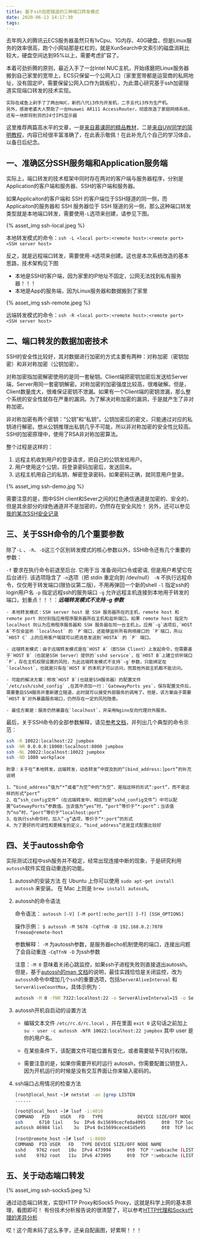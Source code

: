 ```yaml
---
title: 基于ssh加密隧道的三种端口转发模式
date: 2020-06-13 14:17:30
tags:
---
```


去年购入的腾讯云ECS服务器虽然只有1vCpu、1G内存、40G硬盘，但是Linux服务的效率很高，跑个小网站那是杠杠的，就是XunSearch中文索引的磁盘消耗比较大，硬盘空间达到95%以上，需要考虑扩容了。

本着可劲折腾的原则，最近入手了一台Intel NUC主机，开始琢磨把Linux服务器搬到自己家里的宽带上，ECS只保留一个公网入口（家里宽带都是运营商的私网地址，没有固定IP，需要保留公网入口作为跳板机），为此潜心研究基于ssh加密隧道实现端口转发的技术实现。

>  
    实际在咸鱼上剁手了了两台NUC，新的八代i3作为开发机，二手五代i3作为生产机。
    另外，感谢老婆大人赞助了一台Huawei AR111 AccessRouter，彻底改造了家庭网络系统，还有一块即将到货的24寸IPS显示器

这里推荐两篇高水平的文章，一是[来自慕课网的精品教材](http://www.imooc.com/article/28632)，二是[来自UW同学的简明教程](https://abcdabcd987.com/ssh/)，内容已经很丰富准确了，在此表示敬佩！在此补充几个自己的学习体会，以备日后纪念。

## 一、准确区分SSH服务端和Application服务端

实际上，端口转发的技术框架中同时存在两对的客户端与服务器程序，分别是Application的客户端和服务器、SSH的客户端和服务器。

如果Applicaiton的客户端和 SSH 的客户端位于SSH隧道的同一侧，而Applicaiton的服务器和 SSH 服务器位于 SSH 隧道的另一侧，那么这种端口转发类型就是本地端口转发，需要使用` -L `选项来创建，请参见下图。

{% asset_img ssh-local.jpeg %}

本地转发模式的命令：`ssh -L <local port>:<remote host>:<remote port> <SSH server host>`

反之，就是远程端口转发，需要使用` -R `选项来创建。这也是本次系统改造的基本思路，技术架构见下图  

- 本地是SSH的客户端，因为家里的IP地址不固定，公网无法找到私有服务器！！！
- 本地是App的服务端，因为Linux服务器和数据搬到了家里

{% asset_img ssh-remote.jpeg %}

远端转发模式的命令：`ssh -R <local port>:<remote host>:<remote port> <SSH server host>`

## 二、端口转发的数据加密技术

SSH的安全性比较好，其对数据进行加密的方式主要有两种：对称加密（密钥加密）和非对称加密（公钥加密）。

对称加密指加密解密使用的是同一套秘钥。Client端把密钥加密后发送给Server端，Server用同一套密钥解密。对称加密的加密强度比较高，很难破解。但是，Client数量庞大，很难保证密钥不泄漏。如果有一个Client端的密钥泄漏，那么整个系统的安全性就存在严重的漏洞。为了解决对称加密的漏洞，于是就产生了非对称加密。

非对称加密有两个密钥：“公钥”和“私钥”。公钥加密后的密文，只能通过对应的私钥进行解密。想从公钥推理出私钥几乎不可能，所以非对称加密的安全性比较高。
SSH的加密原理中，使用了RSA非对称加密算法。

整个过程是这样的：

1. 远程主机收到用户的登录请求，把自己的公钥发给用户。
2. 用户使用这个公钥，将登录密码加密后，发送回来。
3. 远程主机用自己的私钥，解密登录密码，如果密码正确，就同意用户登录。

{% asset_img ssh-demo.jpg %}

需要注意的是，图中SSH client和Sever之间的红色通信通道是加密的、安全的，但是其余部分的绿色通道并不是加密的，仍然存在安全风险！
另外，还可以参见[我的某次SSH安全记录](ECS遭遇安全攻击的一次经历.md)

## 三、关于SSH命令的几个重要参数

除了`-L` 、`-R`、`-D`这三个区别转发模式的核心参数以外，SSH命令还有几个重要的参数：

`-f`    要求在执行命令前退至后台. 它用于当 准备询问口令或密语, 但是用户希望它在后台进行. 该选项隐含了 `-n`选项（把 stdin 重定向到 /dev/null）
`-N`    不执行远程命令，仅仅用于转发端口(限协议第二版)，不用再弹回一个新的shell
`-l`    指定ssh的login用户名
`-p`    指定远程ssh的服务端口
`-g`    允许远程主机连接到本地用于转发的端口，划重点！！！：***远端转发模式不支持 -g 参数***

    - 本地转发模式：SSH server host 是 SSH 服务器所在的主机，remote host 和 remote port 则分别指应用程序服务器所在主机和监听端口。如果 remote host 指定为 localhost 则认为应用程序服务器和 SSH 服务器在同一台主机上。应用`-g`选项后,`HOST A`不仅会监听 `localhost` 的 `P`端口，还能够监听所有网络接口的 `P`端口，所以`HOST C` 上的应用客户端就可以把消息发送到`HOSTA` 的 `P` 端口。

    - 远端转发模式：由于远端转发模式是在`HOST A`（即SSH Client）上发起命令，但需要基于`HOST B`（也就是SSH Server）提供的`sshd service`，在`HOST B`上建立侦听端口`P`，存在主机权限设置的风险，为此远端转发模式不支持`-g`参数，只能绑定在 `localhost`，也就是只有在`HOST B`的本机才可以访问，而其他外部主机都不能访问。 

    - 可能的解决方案：修改`HOST B`(也就是SSH服务器）的配置文件`/etc/ssh/sshd_config` ,在其中添加一行：`GatewayPorts yes`，保存配置文件后，需要重启SSH服务并重新建立隧道，此时就可以接受外部服务的调用了。但是，该方案由于需要`HOST B`对外暴露服务端口，仍然存在一定的风险隐患。 

    - 最佳方案是：服务仍然暴露在`localhost`，并采用Nginx反向代理对外服务。

最后，关于SSH命令的全部参数解释，请见[参考文档](http://linux.51yip.com/search/ssh)，并列出几个典型的命令示范：

``` bash
ssh -R 10022:localhost:22 jumpbox
ssh -NR 0.0.0.0:18000:localhost:8000 jumpbox
ssh -NL 20022:localhost:10022 jumpbox
ssh -ND 1080 workplace
```

>
    附录：关于在“本地转发，远端转发，动态转发”中提及到的“[bind_address:]port”的补充说明

    1、“bind_address”值为“*”或者“为空”中的“为空”，是指这样的形式“:port”，而不是这样的形式“port”
    2、在“ssh_config文件”（在远端转发中，相应的是“sshd_config文件”）中可以配置“GatewayPorts”参数值。当该值为“yes”时，“port”等价于“*:port”；当该值为“no”时，“port”等价于“localhost:port”
    3、在执行ssh命令时，加入“-g”选项，等价于“*:port”的形式
    4、为了更好的可读性和更精准的定义，“bind_address”还是显式配置比较好

## 四、关于autossh命令

实际测试过程中ssh服务并不稳定，经常出现连接中断的现象，于是研究利用`autossh`软件实现自动重连的功能。

1. autossh的安装方法
    在 Ubuntu 上你可以使用 `sudo apt-get install autossh` 来安装。
    在 Mac 上则是 `brew install autossh`。

2. autossh的命令语法

    命令语法：
    `autossh [-V] [-M port[:echo_port]] [-f] [SSH_OPTIONS]`

    操作示例：
    `$ autossh -M 5678 -CqTfnN -D 192.168.0.2:7070  freeoa@remote-host`

    参数解释：
    `-M`                为autossh参数，是服务器echo机制使用的端口，连接出问题了会自动重连
    `-CqTfnN -D`        为ssh参数

    注意：`-M 0` 意味着关闭心跳监控，如果ssh子进程失败则直接退出autossh。
    但是，基于[autossh的man 文档](https://www.harding.motd.ca/autossh/README.txt)的说明，最佳实践恰恰是关闭监控，改为`autossh`命令中增加几个`ssh`的重要选项，包括`ServerAliveInterval` 和`ServerAliveCountMax`，具体示例为：

    ``` bash
    autossh -M 0 -fNR 7322:localhost:22 -o ServerAliveInterval=15 -o ServerAliveCountMax=6 root@example.com
    ```

3. autossh开机自启动的设置方法

   - 编辑文本文件 `/etc/rc.d/rc.local` ，并在里面 `exit 0` 这句话之前加上
   `su - user -c autossh -NfR 10022:localhost:22 jumpbox`
   其中 user 是你的用户名。

   - 在某些条件下，该配置文件可能位置有变化，或者需要赋予可执行权限。

   - 需要注意的是，如果你需要开机时运行 autossh，你需要配置公钥登入，因为开机运行的时候是没有交互界面让你来输入密码的。

4. ssh端口占用情况的检查方法

    ``` bash
    [root@local_host ~]# netstat -an |grep LISTEN
    ......

    [root@local_host ~]# lsof -i:4010
    COMMAND   PID    USER   FD   TYPE             DEVICE SIZE/OFF NODE NAME
    ssh      6710 lixl    5u  IPv6 0x15699cecfe8a4995      0t0  TCP localhost:altserviceboot (LISTEN)
    autossh 46984 lixl    3u  IPv4 0x15699cece41d5e95      0t0  TCP localhost:altserviceboot (LISTEN)
    ​
    [root@remote_host ~]# lsof -i:8080
    COMMAND  PID USER   FD   TYPE DEVICE SIZE/OFF NODE NAME
    sshd    9762 root   10u  IPv4 473994      0t0  TCP *:webcache (LISTEN)
    sshd    9762 root   11u  IPv6 473995      0t0  TCP *:webcache (LISTEN)
    ```

## 五、关于动态端口转发

{% asset_img ssh-socks5.jpeg %}

通过动态端口转发，实现HTTP Proxy和Sock5 Proxy，这就是科学上网的基本原理，看图即可！
有份技术分析报告说的很清楚了，可以参考[HTTP代理和Socks代理的差异分析](https://blog.csdn.net/watson2017/article/details/79897693)

哎！这个周末码了这么多字，还亲自配画图，好累啊！！！
